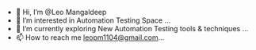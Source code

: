 - 👋 Hi, I’m @Leo Mangaldeep
- 👀 I’m interested in Automation Testing Space ...
- 🌱 I’m currently exploring New Automation Testing tools & techniques ...
- 📫 How to reach me leopm1104@gmail.com...

<!---
LeoMangaldeep/LeoMangaldeep is a ✨ special ✨ repository because its `README.md` (this file) appears on your GitHub profile.
You can click the Preview link to take a look at your changes.
--->
